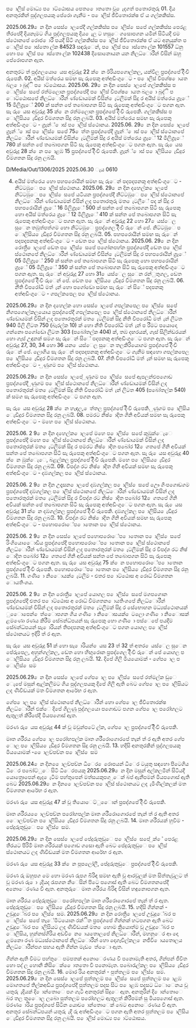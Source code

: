 ප ොලිස් මොධ්‍ය ප ොට්ඨොසය පෙත ෙොතතො වූ ෙැදගත් පතොරතුරු 01. දිය අනතුරකින් පුද්ගලපයකු පේරො ගැනීම - ප ොලිස් ජීවිතොරක්ෂ ඒ ය ගල්කකිස්ස.

2025.06.29 ෙන දින සෙස් ොලපේදී ගල්කකිස්ස ප ොලිස් ෙසපේ ගල්කකිස්ස පෙරළ තීරපේදී දියනෑමට ගිය පුද්ගලපයකු දිය ෙැල ට හසුෙ ගසොපගන යමින් සිටියදී එම ස්ථොනපේ රොජ ොරී පයදී සිටි ගල්කකිස්ස ප ොලිස් ජීවිතොරක්ෂ ඒ යට අනුයුක්ත ප ොලිස් ප ොස්තො ල්ක 84523 සඳරුෙන්, ප ොලිස් ප ොස්තො ල්ක 101557 ධ්‍නු හො ප ොලිස් ප ොස්තො ල්ක 102438 දිසොනොයන යන නිලධ්‍ොරීන් විසින් ඔහු පේරොපගන ඇත.

අනතුරට ත් පුද්ගලයො ෙයස අවුරුදු 22 ක් ෙන ඊරියපගොල්කල, යක්විල ප්‍රපද්ශපේ දිිංචි රුපෙකි. 02. අයිස් මත්රෙය සමඟ සැ රුපෙකු අත්අඩිංගුෙට - ප ොලිස් විපශ්ෂ ොයත බල ො බුද්ි ප ොට්ඨොසය. 2025.06. 29 ෙන දින සෙස් ොලපේ ගල්කකිස්ස ප ොලිස් ෙසපේ රත්මලොන ප්‍රපද්ශපේදී ප ොලිස් විපශ්ෂ ොයත බල ො බුද්ි ප ොට්ඨොසපේ නිලධ්‍ොරීන් ණ්ඩොයමක් විසින් ෙැටලීමක් සිදු ර අයිස් මත්රෙය ග්‍රෑේ 15 මිලිග්‍රෑේ 200 ක් සන්ත පේ තබොපගන සිටි සැ රුපෙකු අත්අඩිංගුෙට පගන ඇත. සැ රු ෙයස අවුරුදු 35 ක් ෙන රත්මලොන ප්‍රපද්ශපේ දිිංචි රුපෙකි. ගල්කකිස්ස ප ොලිසිය ෙැඩිදුර විමශතන සිදු රනු ලබයි. 03. අයිස් මත්රෙය සමඟ සැ රුපෙකු අත්අඩිංගුෙට - ග්‍රෑන්් ොස් ප ොලිස් ස්ථොනය. 2025.06. 29 ෙන දින සෙස් ොලපේ ග්‍රෑන්් ොස් ප ොලිස් ෙසපේ 75 ෙත්ත ප්‍රපද්ශපේදී ග්‍රෑන්් ොස් ප ොලිස් ස්ථොනපේ නිලධ්‍ොරීන් ණ්ඩොයමක් විසින් ෙැටලීමක් සිදු ර අයිස් මත්රෙය ග්‍රෑේ 12 මිලිග්‍රෑේ 780 ක් සන්ත පේ තබොපගන සිටි සැ රුපෙකු අත්අඩිංගුෙට පගන ඇත. සැ රු ෙයස අවුරුදු 28 ක් ෙන ප ොළඹ 15 ප්‍රපද්ශපේ දිිංචි රුපෙකි. ග්‍රෑන්් ොස් ප ොලිසිය ෙැඩිදුර විමශතන සිදු රනු ලබයි.

D/Media/Out/1306/2025 2025.06.30 ැය 0610

04. අයිස් මත්රෙය හො පහපරොයින් සමඟ සැ රුෙන් පදපදපනකු අත්අඩිංගුෙට - නිට්ටඹුෙ ප ොලිස් ස්ථොනය. 2025.06. 29 ෙන දින දහෙල්ක ොලපේ නිට්ටඹුෙ ප ොලිස් ෙසපේ යටියන ප්‍රපද්ශපේදී නිට්ටඹුෙ ප ොලිස් ස්ථොනපේ නිලධ්‍ොරීන් ණ්ඩොයමක් විසින් ලද පතොරතුරු මත ෙැටලීේ පද ක් සිදු ර පහපරොයින් ග්‍රෑේ 16 මිලිග්‍රෑේ 500 ක් සන්ත පේ තබොපගන සිටි සැ රුපෙකු හො අයිස් මත්රෙය ග්‍රෑේ 12 මිලිග්‍රෑේ 410 ක් සන්ත පේ තබොපගන සිටි සැ රුපෙකු අත්අඩිංගුෙට පගන ඇත. සැ රුෙන් අවුරුදු 22 හො 27 ෙයස්ෙල සුෙන තඹුත්පත්ගම හො නිට්ටඹුෙ ප්‍රපද්ශෙල දිිංචි රුෙන් පේ. නිට්ටඹුෙ ප ොලිසිය ෙැඩිදුර විමශතන සිදු රනු ලබයි. 05. පහපරොයින් සමඟ සැ රුෙන් පදපදපනකු අත්අඩිංගුෙට - ඩෙත ප ොලිස් ස්ථොනය. 2025.06. 29 ෙන දින රොත්‍රී ොලපේ ඩෙත ප ොලිස් ෙසපේ පගෝනපහ්න ප්‍රපද්ශපේදී ඩෙත ප ොලිස් ස්ථොනපේ නිලධ්‍ොරීන් ණ්ඩොයමක් විසින් ෙැටලීමක් සිදු ර පහපරොයින් ග්‍රෑේ 05 මිලිග්‍රෑේ 250 ක් සන්ත පේ තබොපගන සිටි සැ රුපෙකු හො පහපරොයින් ග්‍රෑේ 05 මිලිග්‍රෑේ 350 ක් සන්ත පේ තබොපගන සිටි සැ රුපෙකු අත්අඩිංගුෙට පගන ඇත. සැ රුෙන් අවුරුදු 27 හො 31 ෙයස්ෙල සුෙන රන්ුතුගල, ඩෙත ප්‍රපද්ශපේ දිිංචි රුෙන් පේ. ඩෙත ප ොලිසිය ෙැඩිදුර විමශතන සිදු රනු ලබයි. 06. නීති විපරෝධී මත් ැන් හො පගෝඩො සමඟ සැ රුෙන් සිේ පදපනකු අත්අඩිංගුෙට - ගපල්කපෙල ප ොලිස් ස්ථොනය.

2025.06.29 ෙන දින දහෙල්ක හො සෙස් ොලපේ ගපල්කපෙල ප ොලිස් ෙසපේ නිගපගොල්කලයොය ප්‍රපද්ශපේදී ගපල්කපෙල ප ොලිස් ස්ථොනපේ නිලධ්‍ොරීන් ණ්ඩොයමක් විසින් ලද පතොරතුරක් මත ෙැටලීමක් සිදු නීති විපරෝධී මත් ැන් ලීටත 940 මිලි ලිටත 750 (බැරල්ක 10) ක් හො නීති විපරෝධී මත් ැන් ප රීමට පයොදො ගන්නො පගෝඩො ලීටත 303 (පබෝතල්ක 404) ක්, තඹ දඟරයක්, ගෑස් සිලින්ඩරයක් හො ගෑස් උඳුනක් සමග සැ රුෙන් සිේ පදපනකු අත්අඩිංගුෙට පගන ඇත. සැ රුෙන් අවුරුදු 27, 30, 34 හො 36 යන ෙයස්ෙල සුෙන තලකිරියොගම ප්‍රපද්ශපේ දිිංචි රුෙන් පේ. ලොගිය සැ රුෙන් පදපදපනකු අත්අඩිංගුෙට ගැනීම සඳහො ගපල්කපෙල ප ොලිසිය ෙැඩිදුර විමශතන සිදු රනු ලබයි. 07. නීති විපරෝධී මත් ැන් සමඟ සැ රුපෙකු අත්අඩිංගුෙට - ුණුගම ප ොලිස් ස්ථොනය.

2025.06.29 ෙන දින සෙස් ොලපේ ුණුගම ප ොලිස් ෙසපේ ඇපලන්එපගොඩ ප්‍රපද්ශපේදී ුණුගම ප ොලිස් ස්ථොනපේ නිලධ්‍ොරීන් ණ්ඩොයමක් විසින් ලද පතොරතුරක් මත ෙැටලීමක් සිදු නීති විපරෝධී මත් ැන් ලීටත 405 (පබෝතල්ක 540) ක් සමග සැ රුපෙකු අත්අඩිංගුෙට පගන ඇත.

සැ රු ෙයස අවුරුදු 28 ක් ෙන හැඳල, ෙත්තල ප්‍රපද්ශපේ දිිංචි රුපෙකි. ුණුගම ප ොලිසිය ෙැඩිදුර විමශතන සිදු රනු ලබයි. 08. පමරට නිෂ් ොදිත ගිනි අවියක් සමඟ සැ රුපෙකු අත්අඩිංගුෙට - මහෙ ප ොලිස් ස්ථොනය.

2025.06. 2 9 ෙන දින දහෙල්ක ොලපේ මහෙ ප ොලිස් ෙසපේ කුඹුක්ෙැෙ ප්‍රපද්ශපේදී මහෙ ප ොලිස් ස්ථොනපේ නිලධ්‍ොරීන් ණ්ඩොයමක් විසින් ලද පතොරතුරක් මත ෙැටලීමක් සිදු ර පමරට නිෂ් ොදිත පබෝර 12 ෙගතපේ ගිනි අවියක් සන්ත පේ තබොපගන සිටි සැ රුපෙකු අත්අඩිංගුෙට පගන ඇත. සැ රු ෙයස අවුරුදු 40 ක් ෙන ඹුක්ෙැෙ, බළල්කල ප්‍රපද්ශපේ දිිංචි රුපෙකි. මහෙ ප ොලිසිය ෙැඩිදුර විමශතන සිදු රනු ලබයි. 09. විපද්ශ රට නිෂ් ොදිත ගිනි අවියක් සමඟ සැ රුපෙකු අත්අඩිංගුෙට - දඹගල්කල ප ොලිස් ස්ථොනය.

2025.06. 2 9 ෙන දින උදෑසන ොලපේ දඹගල්කල ප ොලිස් ෙසපේ ඌෙ ගිංපගොඩගම ප්‍රපද්ශපේදී දඹගල්කල ප ොලිස් ස්ථොනපේ නිලධ්‍ොරීන් ණ්ඩොයමක් විසින් ලද පතොරතුරක් මත ෙැටලීමක් සිදු ර විපද්ශ රට නිෂ් ොදිත පබෝර 12 ෙගතපේ ගිනි අවියක් සන්ත පේ තබොපගන සිටි සැ රුපෙකු අත්අඩිංගුෙට පගන ඇත. සැ රු ෙයස අවුරුදු 31 ක් ෙන දඹගල්කල ප්‍රපද්ශපේ දිිංචි රුපෙකි. දඹගල්කල ප ොලිසිය ෙැඩිදුර විමශතන සිදු රනු ලබයි. 10. විපද්ශ රට නිෂ් ොදිත ගිනි අවියක් සමඟ සැ රුපෙකු අත්අඩිංගුෙට - පහොපරොේප ොතොන ප ොලිස් ස්ථොනය.

2025.06. 2 9 ෙන දින සෙස් ොලපේ පහොපරොේප ොතොන ප ොලිස් ෙසපේ රිංගියොෙොඩිය ප්‍රපද්ශපේදී පහොපරොේප ොතොන ප ොලිස් ස්ථොනපේ නිලධ්‍ොරීන් ණ්ඩොයමක් විසින් ලද පතොරතුරක් මත ෙැටලීමක් සිදු ර විපද්ශ රට නිෂ් ොදිත පබෝර 12 ෙගතපේ ගිනි අවියක් සන්ත පේ තබොපගන සිටි සැ රුපෙකු අත්අඩිංගුෙට පගන ඇත. සැ රු ෙයස අවුරුදු 75 ක් ෙන පහොපරොේප ොතොන ප්‍රපද්ශපේ දිිංචි රුපෙකි. පහොපරොේප ොතොන ප ොලිසිය ෙැඩිදුර විමශතන සිදු රනු ලබයි. 11. ගණි ො නිෙොයක් ෙැටලීම - ළුතර ප ොට්ඨොස අ රොධ්‍ විමශතන ොයතිංශය.

2025.06. 2 9 ෙන දින රොත්‍රී ොලපේ යොගල ප ොලිස් ෙසපේ මගපගොන ප්‍රපද්ශපේදී ළුතර ප ොට්ඨොස අ රොධ්‍ විමශතන ොයතිංශපේ නිලධ්‍ොරීන් ණ්ඩොයමක් විසින් ලද පතොරතුරක් මත ෙැටලීමක් සිදු ර සේභොහන මධ්‍යස්ථොනයක් ුෙොපෙන් ෙත්ෙොපගන ගිය ගණි ො නිෙොසයක් ෙටලො ගණි ො නිෙොසක් ළමණො රණය කිරීම සේබන්ධ්‍පයන් සැ රුපෙකු හො ගණි ො පස්ෙපේ පයදීම සේබන්ධ්‍පයන් සැ ොරියන් තිපදපනකු අත්අඩිංගුෙට පගන යොගල ප ොලිස් ස්ථොනයට ඉදිරි ත් ර ඇත.

සැ රු ෙයස අවුරුදු 51 ක් හො සැ ොරියන් ෙයස 23 ත් 32 ත් අතර ෙයස්ෙල සුෙන පේරුපෙල, අහුන්ගල්කල, ඩෙත හො හිඟුරොන ප්‍රපද්ශෙල දිිංචි රුෙන් පේ යොගල ප ොලිසිය ෙැඩිදුර විමශතන සිදු රනු ලබයි. 12. දිපේ ගිලී මියයොමක් - ගේප ොල ප ොලිස් ෙසම

2025.06.29 ෙන දින සෙස් ොලපේ ගේප ොල ප ොලිස් ෙසපේ රත්මල්ක ඩුෙ ෙැපේ මසුන් ඇල්කලීමට ගිය පුද්ගලපයකු දිපේ ගිලී ඇති බෙට ගේප ොල ප ොලිසියට ලද ණිවිඩයක් මත විමශතන ආරේභ ර ඇත.

ගේප ොල ප ොලිස් ස්ථොනපේ නිලධ්‍ොරීන් හො ගේප ොල ජීවිතොරක්ෂ නිලධ්‍ොරීන් එක්ෙ දිපේ ගිලුණු පුද්ගලයො පගොඩට පගන ගේප ොල පරෝහලට ඇතුලත් කිරීපේදී මියපගොස් ඇත.

මරණ රු ෙයස අවුරුදු 44 ක් වූ මවුන්පටේ ල්ක, ගේප ොල ප්‍රපද්ශපේ දිිංචි රුපෙකි.

මෘත ශරීරය ගේප ොල පරෝහපල්ක මෘත ශරීරොගොරපේ තැන් ත් ර ඇති අතර ගේප ොල ප ොලිසිය ෙැඩිදුර විමශතන සිදු රනු ලබයි. 13. හදිසි අනතුරකින් පුද්ගලපයකු මියයොමක් - ෙොලච්පච්න ප ොලිස් ෙසම

2025.06.24 ෙන දින ෙොලච්පච්න ධීෙර ෙරොපයන් ධීෙර ටයුතු සඳහො පිටෙගිය ධීෙර පබෝට්ුෙ සිටි ධීෙරපයකු 2025.06.29 ෙන දින මසුන් අල්කලමින් සිටියදී යොත්‍රොපෙන් ඇද ෙැටීම පහ්තුපෙන් මත්සයකුපග ුෙක් බප් ඇනීපමන් මියපගොස් ඇති බෙට 2025.06.29 ෙන දින ෙොලච්පච්න ප ොලිස් ස්ථොනයට ලද ැමිණිල්කලක් මත විමශතන ආරේභ ර ඇත.

මරණ රු ෙයස අවුරුදු 47 ක් වූ තියොෙට්ුෙොන් ප්‍රපද්ශපේ දිිංචි රුපෙකි.

මෘත ශරීරය ෙොලච්පච්න පරෝහපල්ක මෘත ශරීරොගොරපේ තැන් ත් ර ඇති අතර ෙොලච්පච්න ප ොලිසිය ෙැඩිදුර විමශතන සිදු රනු ලබයි. 14. මෘත ශරීරයක් හුවීම - පේදුරුතුඩුෙ ප ොලිස් ෙසම.

2025.06.29 ෙන දින සෙස් ොලපේ පේදුරුතුඩුෙ ප ොලිස් ෙසපේ ුක් ේ පෙරළ තීරයට පිරිමි මෘත ශරීරයක් පගොඩ ගසො ඇති බෙට පේදුරුතුඩුෙ ප ොලිස් ස්ථොනයට ලද ණිවිඩයක් මත විමශතන ආරේභ ර ඇත.

මරණ රු ෙයස අවුරුදු 33 ක් ෙන පූපලෝලී, පේදුරුතුඩුෙ ප්‍රපද්ශපේ දිිංචි රුපෙකි.

මරණ රු ඔහුපග මෙ හො මරණ රුපග බිරිඳ සමඟ ඇති වූ ආරවුලක් මත සිත්තැවුලට ත් වූ මරණ රු ො ැදියද රැපගන නිෙසින් පිටෙ පගොස් ඇති බෙට විමශතනපේදී අනොෙරණය වී ඇත. අනතුරුෙ මෘත ශරීරය බිරිඳ විසින් හඳුනොපගන ඇත.

මෘත ශරීරය පේදුරුතුඩුෙ පරෝහපල්ක මෘත ශරීරොගොරපේ තැන් ත් ර ඇත. පේදුරුතුඩුෙ ප ොලිසිය ෙැඩිදුර විමශතන සිදු රනු ලබයි. 15. හදිසි ගින්නක් - උඩුදුේබර ප ොලිස් ෙසම. 2025.06.29 ෙන දින රොත්‍රී ොලපේ උඩුදුේබර ප ොලිස් ෙසපේ තැේමිටයොන රක්ිත ප්‍රපද්ශපේ ගින්නක් හටපගන ඇති බෙට උඩුදුේබර ප ොලිසියට ලද ණිවිඩයක් මත ෙහොම ක්‍රියොත්ම වූ උඩුදුේබර ප ොලිසිය, හුන්නස්ගිරිය අඩවි ෙන ොයතොලපේ නිලධ්‍ොරීන්, මහනුෙර ආ දො ළමනො රණ මධ්‍යස්ථොනපේ නිලධ්‍ොරීන් හො දොගෑවිල්කල ෙනජීවී ොයතොලය නිලධ්‍ොරීන්පග සහය ඇති ගින්න මැඩ ෙත්ෙො ඇත.

ගින්න ඇති වීමට පහ්තුෙ පමපතක් අනොෙරණය වී පනොමැති අතර, ගින්පන් ජීවිත හො පද් ල හොනි කිසිෙක් ෙොතතො වී පනොමැත. පබොරැල්කල ප ොලිසිය ෙැඩිදුර විමශතන සිදු රනු ලබයි. 16. මොර රිය අනතුරක් - පුත්තලම ප ොලිස් ෙසම. 2025.06.29 ෙන දින සෙස් ොලපේ පුත්තලම ප ොලිස් ෙසපේ පුත්තලම ප ොළඹ මොගතපේ තිල්කඅඩිය ප්‍රපද්ශපේදී පුත්තලම පදස සිට ප ොළඹ පදසට ධ්‍ොෙනය වූ යතුරු ැදියක් දි ොන්තොෙ පග ගැටී අනතුරක් සිදුෙ ඇත. අනතුරින් දි ොන්තොෙ බර තල තුෙොල ලබො පුත්තලම පරෝහලට ඇතුලත් කිරීපමන් සු මියපගොස් ඇත. මරණ ොරිය ප්‍රපද්ශපේ සිටින යොච ොන්තොෙක් බෙට අනොෙරණය වී ඇත. අනතුර සේබන්ධ්‍පයන් යතුරු ැදි රු අත්අඩිංගුෙට පගන ඇති අතර පුත්තලම ප ොලිසිය ෙැඩිදුර විමශතන සිදු රනු ලබයි. ප ොලිස් මොධ්‍ය ප ොට්ඨොසය.